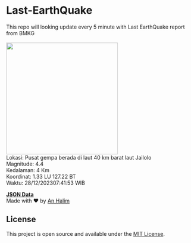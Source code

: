 # Last-EarthQuake
This repo will looking update every 5 minute with Last EarthQuake report from BMKG
<br>
<br>
<img src="https://static.bmkg.go.id/20231228074153.mmi.jpg" width="300"/>
<br>
Lokasi: Pusat gempa berada di laut 40 km barat laut Jailolo <br>
Magnitude: 4.4 <br>
Kedalaman: 4 Km <br>
Koordinat: 1.33 LU 127.22 BT <br>
Waktu: 28/12/202307:41:53 WIB <br>

<a href="./data/data.json">**JSON Data**</a>
<br>
Made with ❤️ by <a href="https://github.com/an-halim">An Halim</a>
## License

This project is open source and available under the [MIT License](LICENSE).
